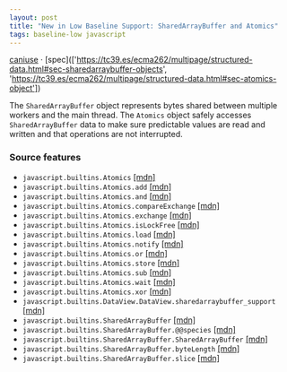 ```yaml
---
layout: post
title: "New in Low Baseline Support: SharedArrayBuffer and Atomics"
tags: baseline-low javascript
---
```


[caniuse](https://caniuse.com/?search=shared-memory) · [spec](['https://tc39.es/ecma262/multipage/structured-data.html#sec-sharedarraybuffer-objects', 'https://tc39.es/ecma262/multipage/structured-data.html#sec-atomics-object'])

The `SharedArrayBuffer` object represents bytes shared between multiple workers and the main thread. The `Atomics` object safely accesses `SharedArrayBuffer` data to make sure predictable values are read and written and that operations are not interrupted.

### Source features

- ``javascript.builtins.Atomics`` [[mdn]](https://developer.mozilla.org/en-US/search?q=javascript.builtins.Atomics)
- ``javascript.builtins.Atomics.add`` [[mdn]](https://developer.mozilla.org/en-US/search?q=javascript.builtins.Atomics.add)
- ``javascript.builtins.Atomics.and`` [[mdn]](https://developer.mozilla.org/en-US/search?q=javascript.builtins.Atomics.and)
- ``javascript.builtins.Atomics.compareExchange`` [[mdn]](https://developer.mozilla.org/en-US/search?q=javascript.builtins.Atomics.compareExchange)
- ``javascript.builtins.Atomics.exchange`` [[mdn]](https://developer.mozilla.org/en-US/search?q=javascript.builtins.Atomics.exchange)
- ``javascript.builtins.Atomics.isLockFree`` [[mdn]](https://developer.mozilla.org/en-US/search?q=javascript.builtins.Atomics.isLockFree)
- ``javascript.builtins.Atomics.load`` [[mdn]](https://developer.mozilla.org/en-US/search?q=javascript.builtins.Atomics.load)
- ``javascript.builtins.Atomics.notify`` [[mdn]](https://developer.mozilla.org/en-US/search?q=javascript.builtins.Atomics.notify)
- ``javascript.builtins.Atomics.or`` [[mdn]](https://developer.mozilla.org/en-US/search?q=javascript.builtins.Atomics.or)
- ``javascript.builtins.Atomics.store`` [[mdn]](https://developer.mozilla.org/en-US/search?q=javascript.builtins.Atomics.store)
- ``javascript.builtins.Atomics.sub`` [[mdn]](https://developer.mozilla.org/en-US/search?q=javascript.builtins.Atomics.sub)
- ``javascript.builtins.Atomics.wait`` [[mdn]](https://developer.mozilla.org/en-US/search?q=javascript.builtins.Atomics.wait)
- ``javascript.builtins.Atomics.xor`` [[mdn]](https://developer.mozilla.org/en-US/search?q=javascript.builtins.Atomics.xor)
- ``javascript.builtins.DataView.DataView.sharedarraybuffer_support`` [[mdn]](https://developer.mozilla.org/en-US/search?q=javascript.builtins.DataView.DataView.sharedarraybuffer_support)
- ``javascript.builtins.SharedArrayBuffer`` [[mdn]](https://developer.mozilla.org/en-US/search?q=javascript.builtins.SharedArrayBuffer)
- ``javascript.builtins.SharedArrayBuffer.@@species`` [[mdn]](https://developer.mozilla.org/en-US/search?q=javascript.builtins.SharedArrayBuffer.@@species)
- ``javascript.builtins.SharedArrayBuffer.SharedArrayBuffer`` [[mdn]](https://developer.mozilla.org/en-US/search?q=javascript.builtins.SharedArrayBuffer.SharedArrayBuffer)
- ``javascript.builtins.SharedArrayBuffer.byteLength`` [[mdn]](https://developer.mozilla.org/en-US/search?q=javascript.builtins.SharedArrayBuffer.byteLength)
- ``javascript.builtins.SharedArrayBuffer.slice`` [[mdn]](https://developer.mozilla.org/en-US/search?q=javascript.builtins.SharedArrayBuffer.slice)
